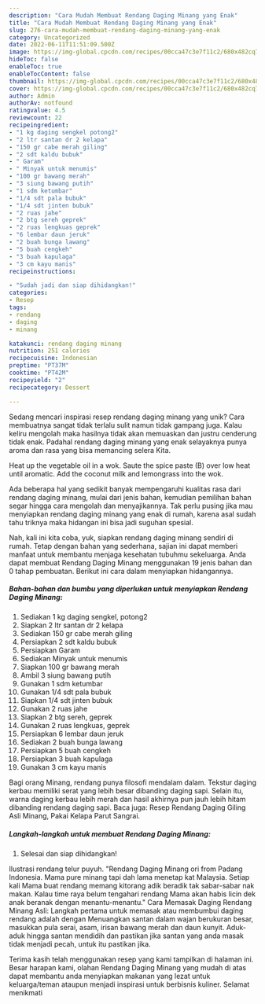 ```yaml
---
description: "Cara Mudah Membuat Rendang Daging Minang yang Enak"
title: "Cara Mudah Membuat Rendang Daging Minang yang Enak"
slug: 276-cara-mudah-membuat-rendang-daging-minang-yang-enak
category: Uncategorized
date: 2022-06-11T11:51:09.500Z
image: https://img-global.cpcdn.com/recipes/00cca47c3e7f11c2/680x482cq70/rendang-daging-minang-foto-resep-utama.jpg
hideToc: false
enableToc: true
enableTocContent: false
thumbnail: https://img-global.cpcdn.com/recipes/00cca47c3e7f11c2/680x482cq70/rendang-daging-minang-foto-resep-utama.jpg
cover: https://img-global.cpcdn.com/recipes/00cca47c3e7f11c2/680x482cq70/rendang-daging-minang-foto-resep-utama.jpg
author: Admin
authorAv: notfound
ratingvalue: 4.5
reviewcount: 22
recipeingredient:
- "1 kg daging sengkel potong2"
- "2 ltr santan dr 2 kelapa"
- "150 gr cabe merah giling"
- "2 sdt kaldu bubuk"
- " Garam"
- " Minyak untuk menumis"
- "100 gr bawang merah"
- "3 siung bawang putih"
- "1 sdm ketumbar"
- "1/4 sdt pala bubuk"
- "1/4 sdt jinten bubuk"
- "2 ruas jahe"
- "2 btg sereh geprek"
- "2 ruas lengkuas geprek"
- "6 lembar daun jeruk"
- "2 buah bunga lawang"
- "5 buah cengkeh"
- "3 buah kapulaga"
- "3 cm kayu manis"
recipeinstructions:

- "Sudah jadi dan siap dihidangkan!"
categories:
- Resep
tags:
- rendang
- daging
- minang

katakunci: rendang daging minang 
nutrition: 251 calories
recipecuisine: Indonesian
preptime: "PT37M"
cooktime: "PT42M"
recipeyield: "2"
recipecategory: Dessert

---
```





Sedang mencari inspirasi resep rendang daging minang yang unik? Cara membuatnya sangat tidak terlalu sulit namun tidak gampang juga. Kalau keliru mengolah maka hasilnya tidak akan memuaskan dan justru cenderung tidak enak. Padahal rendang daging minang yang enak selayaknya punya aroma dan rasa yang bisa memancing selera Kita.





Heat up the vegetable oil in a wok. Saute the spice paste (B) over low heat until aromatic. Add the coconut milk and lemongrass into the wok.

Ada beberapa hal yang sedikit banyak mempengaruhi kualitas rasa dari rendang daging minang, mulai dari jenis bahan, kemudian pemilihan bahan segar hingga cara mengolah dan menyajikannya. Tak perlu pusing jika mau menyiapkan rendang daging minang yang enak di rumah, karena asal sudah tahu triknya maka hidangan ini bisa jadi suguhan spesial.






Nah, kali ini kita coba, yuk, siapkan rendang daging minang sendiri di rumah. Tetap dengan bahan yang sederhana, sajian ini dapat memberi manfaat untuk membantu menjaga kesehatan tubuhmu sekeluarga. Anda dapat membuat Rendang Daging Minang menggunakan 19 jenis bahan dan 0 tahap pembuatan. Berikut ini cara dalam menyiapkan hidangannya.

<!--inarticleads1-->

##### Bahan-bahan dan bumbu yang diperlukan untuk menyiapkan Rendang Daging Minang:

1. Sediakan 1 kg daging sengkel, potong2
1. Siapkan 2 ltr santan dr 2 kelapa
1. Sediakan 150 gr cabe merah giling
1. Persiapkan 2 sdt kaldu bubuk
1. Persiapkan  Garam
1. Sediakan  Minyak untuk menumis
1. Siapkan 100 gr bawang merah
1. Ambil 3 siung bawang putih
1. Gunakan 1 sdm ketumbar
1. Gunakan 1/4 sdt pala bubuk
1. Siapkan 1/4 sdt jinten bubuk
1. Gunakan 2 ruas jahe
1. Siapkan 2 btg sereh, geprek
1. Gunakan 2 ruas lengkuas, geprek
1. Persiapkan 6 lembar daun jeruk
1. Sediakan 2 buah bunga lawang
1. Persiapkan 5 buah cengkeh
1. Persiapkan 3 buah kapulaga
1. Gunakan 3 cm kayu manis


Bagi orang Minang, rendang punya filosofi mendalam dalam. Tekstur daging kerbau memiliki serat yang lebih besar dibanding daging sapi. Selain itu, warna daging kerbau lebih merah dan hasil akhirnya pun jauh lebih hitam dibanding rendang daging sapi. Baca juga: Resep Rendang Daging Giling Asli Minang, Pakai Kelapa Parut Sangrai. 

<!--inarticleads2-->

##### Langkah-langkah untuk membuat Rendang Daging Minang:


1. Selesai dan siap dihidangkan!

Ilustrasi rendang telur puyuh. &#34;Rendang Daging Minang ori from Padang Indonesia. Mama pure minang tapi dah lama menetap kat Malaysia. Setiap kali Mama buat rendang memang kitorang adik beradik tak sabar-sabar nak makan. Kalau time raya belum tengahari rendang Mama akan habis licin dek anak beranak dengan menantu-menantu.&#34; Cara Memasak Daging Rendang Minang Asli: Langkah pertama untuk memasak atau membumbui daging rendang adalah dengan Menuangkan santan dalam wajan berukuran besar, masukkan pula serai, asam, irisan bawang merah dan daun kunyit. Aduk-aduk hingga santan mendidih dan pastikan jika santan yang anda masak tidak menjadi pecah, untuk itu pastikan jika. 

Terima kasih telah menggunakan resep yang kami tampilkan di halaman ini. Besar harapan kami, olahan Rendang Daging Minang yang mudah di atas dapat membantu anda menyiapkan makanan yang lezat untuk keluarga/teman ataupun menjadi inspirasi untuk berbisnis kuliner. Selamat menikmati
